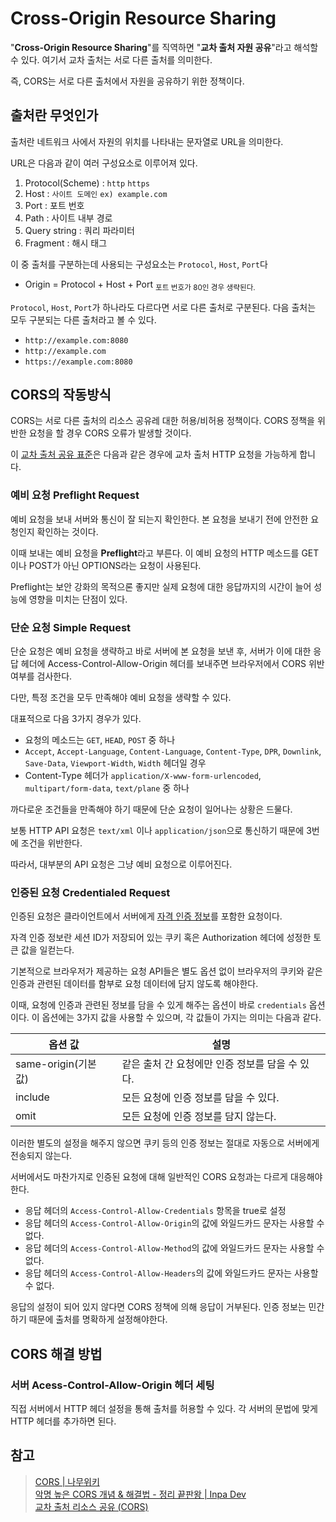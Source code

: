 # Cross-Origin Resource Sharing

"**Cross-Origin Resource Sharing**"를 직역하면 "**교차 출처 자원 공유**"라고 해석할 수 있다. 여기서 교차 출처는 서로 다른 출처를 의미한다.

즉, CORS는 서로 다른 출처에서 자원을 공유하기 위한 정책이다.

## 출처란 무엇인가

출처란 네트워크 사에서 자원의 위치를 나타내는 문자열로 URL을 의미한다.

URL은 다음과 같이 여러 구성요소로 이루어져 있다.

1. Protocol(Scheme) : `http` `https`
2. Host : `사이트 도메인` `ex) example.com`
3. Port : 포트 번호
4. Path : 사이트 내부 경로
5. Query string : 쿼리 파라미터
6. Fragment : 해시 태그

이 중 출처를 구분하는데 사용되는 구성요소는 `Protocol`, `Host`, `Port`다

- Origin = Protocol + Host + Port <sub>포트 번호가 80인 경우 생략된다.</sub>

`Protocol`, `Host`, `Port`가 하나라도 다르다면 서로 다른 출처로 구분된다. 다음 출처는 모두 구분되는 다른 출처라고 볼 수 있다.

- `http://example.com:8080`
- `http://example.com`
- `https://example.com:8080`

## CORS의 작동방식

CORS는 서로 다른 출처의 리소스 공유레 대한 허용/비허용 정책이다. CORS 정책을 위반한 요청을 할 경우 CORS 오류가 발생할 것이다.

이 [교차 출처 공유 표준](https://fetch.spec.whatwg.org/#http-cors-protocol)은 다음과 같은 경우에 교차 출처 HTTP 요청을 가능하게 합니다.

### 예비 요청 Preflight Request

예비 요청을 보내 서버와 통신이 잘 되는지 확인한다. 본 요청을 보내기 전에 안전한 요청인지 확인하는 것이다.

이때 보내는 예비 요청을 **Preflight**라고 부른다. 이 예비 요청의 HTTP 메소드를 GET이나 POST가 아닌 OPTIONS라는 요청이 사용된다.

Preflight는 보안 강화의 목적으론 좋지만 실제 요청에 대한 응답까지의 시간이 늘어 성능에 영향을 미치는 단점이 있다.

### 단순 요청 Simple Request

단순 요청은 예비 요청을 생략하고 바로 서버에 본 요청을 보낸 후, 서버가 이에 대한 응답 헤더에 Access-Control-Allow-Origin 헤더를 보내주면 브라우저에서 CORS 위반 여부를 검사한다.

다만, 특정 조건을 모두 만족해야 예비 요청을 생략할 수 있다.

대표적으로 다음 3가지 경우가 있다.

- 요청의 메소드는 `GET`, `HEAD`, `POST` 중 하나
- `Accept`, `Accept-Language`, `Content-Language`, `Content-Type`, `DPR`, `Downlink`, `Save-Data`, `Viewport-Width`, `Width` 헤더일 경우
- Content-Type 헤더가 `application/X-www-form-urlencoded`, `multipart/form-data`, `text/plane` 중 하나

까다로운 조건들을 만족해야 하기 때문에 단순 요청이 일어나는 상황은 드물다.

보통 HTTP API 요청은 `text/xml` 이나 `application/json`으로 통신하기 때문에 3번에 조건을 위반한다.

따라서, 대부분의 API 요청은 그냥 예비 요청으로 이루어진다.

### 인증된 요청 Credentialed Request

인증된 요청은 클라이언트에서 서버에게 [자격 인증 정보](, "Credential")를 포함한 요청이다.

자격 인증 정보란 세션 ID가 저장되어 있는 쿠키 혹은 Authorization 헤더에 성정한 토큰 값을 일컫는다.

기본적으로 브라우저가 제공하는 요청 API들은 별도 옵션 없이 브라우저의 쿠키와 같은 인증과 관련된 데이터를 함부로 요청 데이터에 담지 않도록 해야한다.

이때, 요청에 인증과 관련된 정보를 담을 수 있게 해주는 옵션이 바로 `credentials` 옵션이다. 이 옵션에는 3가지 값을 사용할 수 있으며, 각 값들이 가지는 의미는 다음과 같다.

| 옵션 값              | 설명                                            |
| -------------------- | ----------------------------------------------- |
| same-origin(기본 값) | 같은 출처 간 요청에만 인증 정보를 담을 수 있다. |
| include              | 모든 요청에 인증 정보를 담을 수 있다.           |
| omit                 | 모든 요청에 인증 정보를 담지 않는다.            |

이러한 별도의 설정을 해주지 않으면 쿠키 등의 인증 정보는 절대로 자동으로 서버에게 전송되지 않는다.

서버에서도 마찬가지로 인증된 요청에 대해 일반적인 CORS 요청과는 다르게 대응해야한다.

- 응답 헤더의 `Access-Control-Allow-Credentials` 항목을 true로 설정
- 응답 헤더의 `Access-Control-Allow-Origin`의 값에 와일드카드 문자는 사용할 수 없다.
- 응답 헤더의 `Access-Control-Allow-Method`의 값에 와일드카드 문자는 사용할 수 없다.
- 응답 헤더의 `Access-Control-Allow-Headers`의 값에 와일드카드 문자는 사용할 수 없다.

응답의 설정이 되어 있지 않다면 CORS 정책에 의해 응답이 거부된다. 인증 정보는 민간하기 때문에 출처를 명확하게 설정해야한다.

## CORS 해결 방법

### 서버 Acess-Control-Allow-Origin 헤더 세팅

직접 서버에서 HTTP 헤더 설정을 통해 출처를 허용할 수 있다. 각 서버의 문법에 맞게 HTTP 헤더를 추가하면 된다.

## 참고

> [CORS | 나무위키](https://namu.wiki/w/CORS)  
> [악명 높은 CORS 개념 & 해결법 - 정리 끝판왕 | Inpa Dev](https://inpa.tistory.com/entry/WEB-%F0%9F%93%9A-CORS-%F0%9F%92%AF-%EC%A0%95%EB%A6%AC-%ED%95%B4%EA%B2%B0-%EB%B0%A9%EB%B2%95-%F0%9F%91%8F)  
> [교차 출처 리소스 공유 (CORS)](https://developer.mozilla.org/ko/docs/Web/HTTP/CORS)
